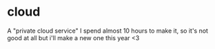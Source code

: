 # cloud
A "private cloud service"
I spend almost 10 hours to make it, so it's not good at all but i'll make a new one this year <3
